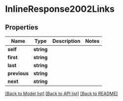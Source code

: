 # InlineResponse2002Links

## Properties
Name | Type | Description | Notes
------------ | ------------- | ------------- | -------------
**self** | **string** |  | 
**first** | **string** |  | 
**last** | **string** |  | 
**previous** | **string** |  | 
**next** | **string** |  | 

[[Back to Model list]](../../README.md#documentation-for-models) [[Back to API list]](../../README.md#documentation-for-api-endpoints) [[Back to README]](../../README.md)

